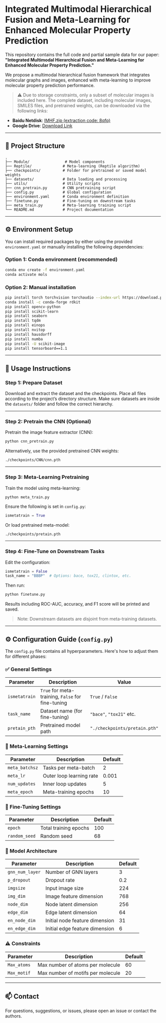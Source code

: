 # Integrated Multimodal Hierarchical Fusion and Meta-Learning for Enhanced Molecular Property Prediction

This repository contains the full code and partial sample data for our paper:
**"Integrated Multimodal Hierarchical Fusion and Meta-Learning for Enhanced Molecular Property Prediction."**

We propose a multimodal hierarchical fusion framework that integrates molecular graphs and images, enhanced with meta-learning to improve molecular property prediction performance.

> ⚠️ Due to storage constraints, only a subset of molecular images is included here. The complete dataset, including molecular images, SMILES files, and pretrained weights, can be downloaded via the following links:

* **Baidu Netdisk**: [IMHF.zip (extraction code: 8qfp)](https://pan.baidu.com/s/1pbiOSKRX3QwnWk5qNJC1pA?pwd=8qfp)
* **Google Drive**: [Download Link](https://drive.google.com/file/d/1uuCCjxb9eG9-uTKsxl02--fgUL1iA8NF/view?usp=sharing)

---

## 📁 Project Structure

```
.
├── Module/                # Model components
├── Reptile/              # Meta-learning (Reptile algorithm)
├── checkpoints/          # Folder for pretrained or saved model weights
├── datasets/             # Data loading and processing
├── utils/                # Utility scripts
├── cnn_pretrain.py       # CNN pretraining script
├── config.py             # Global configuration
├── environment.yaml      # Conda environment definition
├── finetune.py           # Fine-tuning on downstream tasks
├── meta_train.py         # Meta-learning training script
└── README.md             # Project documentation
```

---

## ⚙️ Environment Setup

You can install required packages by either using the provided `environment.yaml` or manually installing the following dependencies:

### Option 1: Conda environment (recommended)

```bash
conda env create -f environment.yaml
conda activate mols
```

### Option 2: Manual installation

```bash
pip install torch torchvision torchaudio --index-url https://download.pytorch.org/whl/cu118
conda install -c conda-forge rdkit
pip install opencv-python
pip install scikit-learn
pip install seaborn
pip install tqdm
pip install einops
pip install nvitop
pip install hausdorff
pip install numba
pip install -U scikit-image
pip install tensorboard==1.1
```

---

## 🚀 Usage Instructions

### Step 1: Prepare Dataset

Download and extract the dataset and the checkpoints. Place all files according to the project’s directory structure. Make sure datasets are inside the `datasets/` folder and follow the correct hierarchy.

---

### Step 2: Pretrain the CNN (Optional)

Pretrain the image feature extractor (CNN):

```bash
python cnn_pretrain.py
```

Alternatively, use the provided pretrained CNN weights:

```
./checkpoints/CNN/cnn.pth
```

---

### Step 3: Meta-Learning Pretraining

Train the model using meta-learning:

```bash
python meta_train.py
```

Ensure the following is set in `config.py`:

```python
ismetatrain = True
```

Or load pretrained meta-model:

```
./checkpoints/pretain.pth
```

---

### Step 4: Fine-Tune on Downstream Tasks

Edit the configuration:

```python
ismetatrain = False
task_name = "BBBP"  # Options: bace, tox21, clintox, etc.
```

Then run:

```bash
python finetune.py
```

Results including ROC-AUC, accuracy, and F1 score will be printed and saved.

> Note: Downstream datasets are disjoint from meta-training datasets.

---

## ⚙️ Configuration Guide (`config.py`)

The `config.py` file contains all hyperparameters. Here's how to adjust them for different phases:

### ✅ General Settings

| Parameter     | Description                                       | Value                         |
| ------------- | ------------------------------------------------- | ----------------------------- |
| `ismetatrain` | `True` for meta-training, `False` for fine-tuning | `True` / `False`              |
| `task_name`   | Dataset name (for fine-tuning)                    | `"bace"`, `"tox21"` etc.      |
| `pretain_pth` | Pretrained model path                             | `"./checkpoints/pretain.pth"` |

### 📘 Meta-Learning Settings

| Parameter      | Description              | Default |
| -------------- | ------------------------ | ------- |
| `meta_batchsz` | Tasks per meta-batch     | 2       |
| `meta_lr`      | Outer loop learning rate | 0.001   |
| `num_updates`  | Inner loop updates       | 5       |
| `meta_epoch`   | Meta-training epochs     | 10      |

### 📕 Fine-Tuning Settings

| Parameter     | Description           | Default |
| ------------- | --------------------- | ------- |
| `epoch`       | Total training epochs | 100     |
| `random_seed` | Random seed           | 68      |

### 🧠 Model Architecture

| Parameter       | Description                    | Default |
| --------------- | ------------------------------ | ------- |
| `gnn_num_layer` | Number of GNN layers           | 3       |
| `p_dropout`     | Dropout rate                   | 0.2     |
| `imgsize`       | Input image size               | 224     |
| `img_dim`       | Image feature dimension        | 768     |
| `node_dim`      | Node latent dimension          | 256     |
| `edge_dim`      | Edge latent dimension          | 64      |
| `en_node_dim`   | Initial node feature dimension | 31      |
| `en_edge_dim`   | Initial edge feature dimension | 6       |

### ⚠️ Constraints

| Parameter   | Description                       | Default |
| ----------- | --------------------------------- | ------- |
| `Max_atoms` | Max number of atoms per molecule  | 60      |
| `Max_motif` | Max number of motifs per molecule | 20      |

---

## 📫 Contact

For questions, suggestions, or issues, please open an issue or contact the authors.
